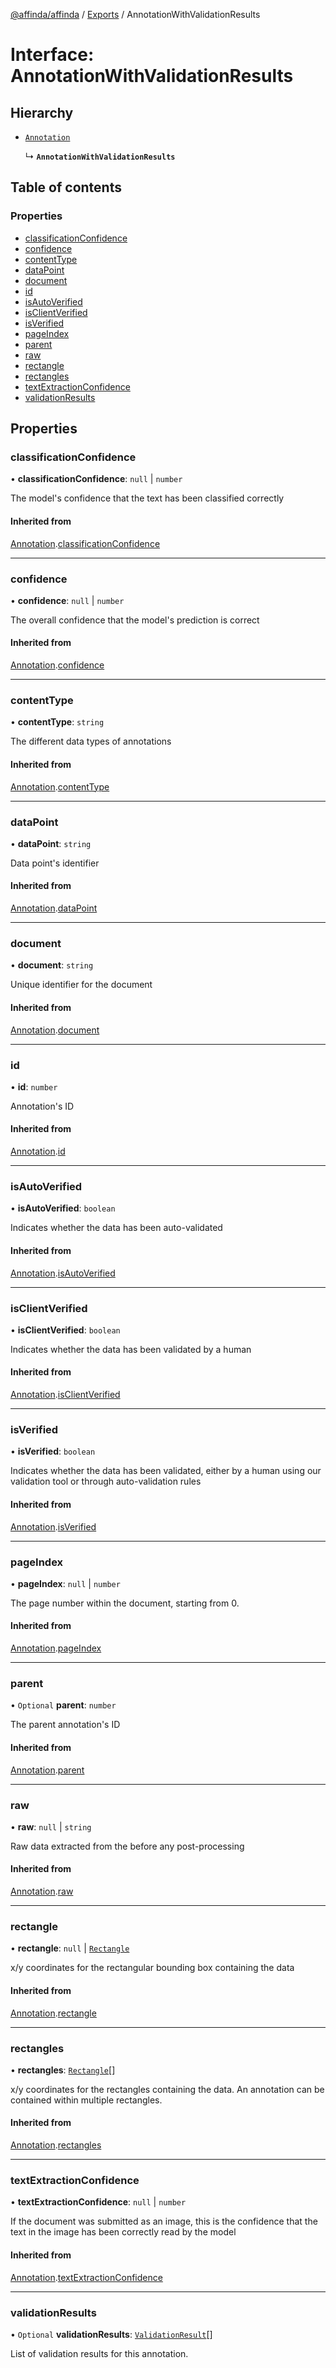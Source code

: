 [@affinda/affinda](../README.md) / [Exports](../modules.md) / AnnotationWithValidationResults

# Interface: AnnotationWithValidationResults

## Hierarchy

- [`Annotation`](Annotation.md)

  ↳ **`AnnotationWithValidationResults`**

## Table of contents

### Properties

- [classificationConfidence](AnnotationWithValidationResults.md#classificationconfidence)
- [confidence](AnnotationWithValidationResults.md#confidence)
- [contentType](AnnotationWithValidationResults.md#contenttype)
- [dataPoint](AnnotationWithValidationResults.md#datapoint)
- [document](AnnotationWithValidationResults.md#document)
- [id](AnnotationWithValidationResults.md#id)
- [isAutoVerified](AnnotationWithValidationResults.md#isautoverified)
- [isClientVerified](AnnotationWithValidationResults.md#isclientverified)
- [isVerified](AnnotationWithValidationResults.md#isverified)
- [pageIndex](AnnotationWithValidationResults.md#pageindex)
- [parent](AnnotationWithValidationResults.md#parent)
- [raw](AnnotationWithValidationResults.md#raw)
- [rectangle](AnnotationWithValidationResults.md#rectangle)
- [rectangles](AnnotationWithValidationResults.md#rectangles)
- [textExtractionConfidence](AnnotationWithValidationResults.md#textextractionconfidence)
- [validationResults](AnnotationWithValidationResults.md#validationresults)

## Properties

### classificationConfidence

• **classificationConfidence**: ``null`` \| `number`

The model's confidence that the text has been classified correctly

#### Inherited from

[Annotation](Annotation.md).[classificationConfidence](Annotation.md#classificationconfidence)

___

### confidence

• **confidence**: ``null`` \| `number`

The overall confidence that the model's prediction is correct

#### Inherited from

[Annotation](Annotation.md).[confidence](Annotation.md#confidence)

___

### contentType

• **contentType**: `string`

The different data types of annotations

#### Inherited from

[Annotation](Annotation.md).[contentType](Annotation.md#contenttype)

___

### dataPoint

• **dataPoint**: `string`

Data point's identifier

#### Inherited from

[Annotation](Annotation.md).[dataPoint](Annotation.md#datapoint)

___

### document

• **document**: `string`

Unique identifier for the document

#### Inherited from

[Annotation](Annotation.md).[document](Annotation.md#document)

___

### id

• **id**: `number`

Annotation's ID

#### Inherited from

[Annotation](Annotation.md).[id](Annotation.md#id)

___

### isAutoVerified

• **isAutoVerified**: `boolean`

Indicates whether the data has been auto-validated

#### Inherited from

[Annotation](Annotation.md).[isAutoVerified](Annotation.md#isautoverified)

___

### isClientVerified

• **isClientVerified**: `boolean`

Indicates whether the data has been validated by a human

#### Inherited from

[Annotation](Annotation.md).[isClientVerified](Annotation.md#isclientverified)

___

### isVerified

• **isVerified**: `boolean`

Indicates whether the data has been validated, either by a human using our validation tool or through auto-validation rules

#### Inherited from

[Annotation](Annotation.md).[isVerified](Annotation.md#isverified)

___

### pageIndex

• **pageIndex**: ``null`` \| `number`

The page number within the document, starting from 0.

#### Inherited from

[Annotation](Annotation.md).[pageIndex](Annotation.md#pageindex)

___

### parent

• `Optional` **parent**: `number`

The parent annotation's ID

#### Inherited from

[Annotation](Annotation.md).[parent](Annotation.md#parent)

___

### raw

• **raw**: ``null`` \| `string`

Raw data extracted from the before any post-processing

#### Inherited from

[Annotation](Annotation.md).[raw](Annotation.md#raw)

___

### rectangle

• **rectangle**: ``null`` \| [`Rectangle`](Rectangle.md)

x/y coordinates for the rectangular bounding box containing the data

#### Inherited from

[Annotation](Annotation.md).[rectangle](Annotation.md#rectangle)

___

### rectangles

• **rectangles**: [`Rectangle`](Rectangle.md)[]

x/y coordinates for the rectangles containing the data. An annotation can be contained within multiple rectangles.

#### Inherited from

[Annotation](Annotation.md).[rectangles](Annotation.md#rectangles)

___

### textExtractionConfidence

• **textExtractionConfidence**: ``null`` \| `number`

If the document was submitted as an image, this is the confidence that the text in the image has been correctly read by the model

#### Inherited from

[Annotation](Annotation.md).[textExtractionConfidence](Annotation.md#textextractionconfidence)

___

### validationResults

• `Optional` **validationResults**: [`ValidationResult`](ValidationResult.md)[]

List of validation results for this annotation.
